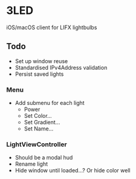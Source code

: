 # 3LED

iOS/macOS client for LIFX lightbulbs

## Todo

- Set up window reuse
- Standardised IPv4Address validation
- Persist saved lights

### Menu

- Add submenu for each light
   - Power
   - Set Color...
   - Set Gradient...
   - Set Name...

### LightViewController

- Should be a modal hud
- Rename light
- Hide window until loaded...? Or hide color well
